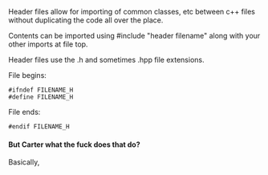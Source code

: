 Header files allow for importing of common classes, etc between c++ files without duplicating the code all over the place.

Contents can be imported using #include "header filename" along with your other imports at file top.

Header files use the .h and sometimes .hpp file extensions.

File begins:

	#ifndef FILENAME_H
	#define FILENAME_H
	

File ends:

	#endif FILENAME_H
	
#### But Carter what the fuck does that do?

Basically, 